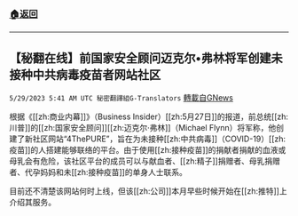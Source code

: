 ###  [:house:返回](README.md)
---


## 【秘翻在线】前国家安全顾问迈克尔•弗林将军创建未接种中共病毒疫苗者网站社区
`5/29/2023 5:41 AM UTC 秘密翻譯組G-Translators` [轉載自GNews](https://gnews.org/articles/1338863)

根据《[[zh:商业内幕]]》（Business Insider）[[zh:5月27日]]的报道，前总统[[zh:川普]]的[[zh:国家安全顾问]][[zh:迈克尔·弗林]]（Michael Flynn）将军称，他创建了新社区网站“4ThePURE”，旨在为未接种[[zh:中共病毒]]（COVID-19）[[zh:疫苗]]的人搭建能够联络的平台。由于使用[[zh:接种疫苗]]的捐献者捐献的血液或母乳会有危险，该社区平台的成员可以与献血者、[[zh:精子]]捐赠者、母乳捐赠者、代孕妈妈和未[[zh:接种疫苗]]的单身人士联系。

目前还不清楚该网站何时上线，但该[[zh:公司]]本月早些时候开始在[[zh:推特]]上介绍其服务。
